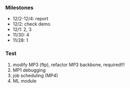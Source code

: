 ### Milestones
* 12/2-12/4: report
* 12/2: check demo
* 12/1: 2, 3 
* 11/30: 4
* 11/28: 1
### Test
1. modify MP3 (ftp), refactor MP3 backbone, required!!! 
2. MP1 debugging
3. job scheduling (MP4)
4. ML module
